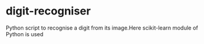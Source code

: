 # digit-recogniser
Python script to recognise a digit from its image.Here scikit-learn module of  Python is used
